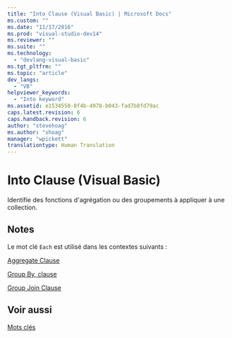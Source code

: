 ```yaml
---
title: "Into Clause (Visual Basic) | Microsoft Docs"
ms.custom: ""
ms.date: "11/17/2016"
ms.prod: "visual-studio-dev14"
ms.reviewer: ""
ms.suite: ""
ms.technology: 
  - "devlang-visual-basic"
ms.tgt_pltfrm: ""
ms.topic: "article"
dev_langs: 
  - "VB"
helpviewer_keywords: 
  - "Into keyword"
ms.assetid: e1534550-8f4b-4978-b043-fad7b8fd79ac
caps.latest.revision: 6
caps.handback.revision: 6
author: "stevehoag"
ms.author: "shoag"
manager: "wpickett"
translationtype: Human Translation
---
```

# Into Clause (Visual Basic)
Identifie des fonctions d'agrégation ou des groupements à appliquer à une collection.  
  
## Notes  
 Le mot clé `Each` est utilisé dans les contextes suivants :  
  
 [Aggregate Clause](../../../visual-basic/language-reference/queries/aggregate-clause.md)  
  
 [Group By, clause](../../../visual-basic/language-reference/queries/group-by-clause.md)  
  
 [Group Join Clause](../../../visual-basic/language-reference/queries/group-join-clause.md)  
  
## Voir aussi  
 [Mots clés](../../../visual-basic/language-reference/keywords/index.md)